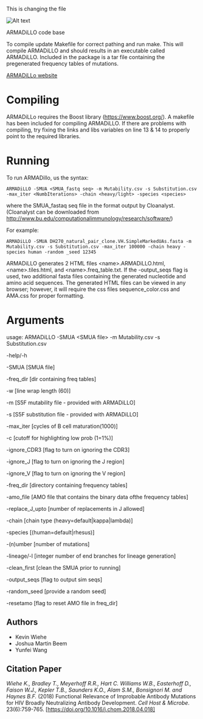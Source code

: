 This is changing the file

![Alt text](logos/logoD.png?raw=true "ARMADiLLO log")

ARMADiLLO code base

To compile update Makefile for correct pathing and run make. This will compile ARMADiLLO and should results in an executable called ARMADiLLO. Included in the package is a tar file containing the pregenerated frequency tables of mutations.


[ARMADiLLo website](https://armadillo.dhvi.duke.edu/)

# Compiling
ARMADiLLo requires the Boost library (https://www.boost.org/).
A makefile has been included for compiling ARMADiLLO. If there are problems with compiling, try fixing the links and libs variables on line 13 & 14 to properly point to the required libraries.


# Running

To run ARMADillo, us the syntax:

```
ARMADiLLO -SMUA <SMUA_fastq seq> -m Mutability.csv -s Substitution.csv -max_iter <NumbIterations> -chain <heavy/light> -species <species>
```
where the SMUA_fastaq seq file in the format output by Cloanalyst. (Cloanalyst can be downloaded from http://www.bu.edu/computationalimmunology/research/software/)

For example:
```
ARMADiLLO -SMUA DH270_natural_pair_clone.VH.SimpleMarkedUAs.fasta -m Mutability.csv -s Substitution.csv -max_iter 100000 -chain heavy -species human -random _seed 12345
```
ARMADiLLO generates 2 HTML files \<name\>.ARMADiLLO.html, \<name\>.tiles.html, and \<name\>.freq_table.txt. If the -output_seqs flag is used, two additional fasta files containing the generated nucleotide and amino acid sequences. The generated HTML files can be viewed in any browser; however, it will require the css files sequence_color.css and AMA.css for proper formatting.


# Arguments
usage: ARMADiLLO -SMUA \<SMUA file\> -m Mutability.csv -s Substitution.csv <optional arguments>

-help/-h

-SMUA \[SMUA file\]

-freq_dir \[dir containing freq tables\]

-w \[line wrap length (60)\]

-m \[S5F mutability file - provided with ARMADiLLO\]

-s \[S5F substitution file - provided with ARMADiLLO\]

-max_iter \[cycles of B cell maturation(1000)\]

-c \[cutoff for highlighting low prob (1=1%)\]

-ignore_CDR3 \[flag to turn on ignoring the CDR3\]

-ignore_J \[flag to turn on ignoring the J region\]

-ignore_V \[flag to turn on ignoring the V region\]

-freq_dir \[directory containing frequency tables\]

-amo_file \[AMO file that contains the binary data ofthe frequency tables\]

-replace_J_upto [number of replacements in J allowed\]

-chain \[chain type (heavy=default|kappa|lambda)\]

-species \[(human=default|rhesus)\]

-\(n\)umber \[number of mutations\]

-lineage/-l \[integer number of end branches for lineage generation\]

-clean_first \[clean the SMUA prior to running\]

-output_seqs \[flag to output sim seqs\]

-random_seed \[provide a random seed\]

-resetamo \[flag to reset AMO file in freq_dir\]

## Authors

* Kevin Wiehe
* Joshua Martin Beem
* Yunfei Wang

## Citation Paper

*Wiehe K., Bradley T., Meyerhoff R.R., Hart C. Williams W.B., Easterhoff D., Faison W.J., Kepler T.B., Saunders K.O., Alam S.M., Bonsignori M. and Haynes B.F.* (2018) Functional Relevance of Improbable Antibody Mutations for HIV Broadly Neutralizing Antibody Development. *Cell Host & Microbe*. 23(6):759-765.
[https://doi.org/10.1016/j.chom.2018.04.018]

